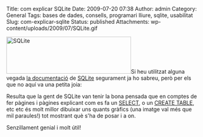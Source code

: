 Title: com explicar SQLite
Date: 2009-07-20 07:38
Author: admin
Category: General
Tags: bases de dades, consells, programari lliure, sqlite, usabilitat
Slug: com-explicar-sqlite
Status: published
Attachments: wp-content/uploads/2009/07/SQLite.gif

<img src="{static}wp-content/uploads/2009/07/SQLite.gif" title="SQLite" class="alignright size-full wp-image-626" width="327" height="97" alt="SQLite" />Si heu utilitzat alguna vegada [la documentació](http://www.sqlite.org/lang.html "Documentació de SQLite") de [SQLite](http://www.sqlite.org "Pàgina web de la base de dades SQLit") segurament ja ho sabreu, però per els que no aquí va una petita joia:

Resulta que la gent de SQLite van tenir la bona pensada que en comptes de fer pàgines i pàgines explicant com es fa un [SELECT](http://www.sqlite.org/lang_select.html "Documentació gràfica i en text de com crear un SELECT amb SQLite"), o un [CREATE TABLE](http://www.sqlite.org/lang_createtable.html "Documentació de com crear un CREATE TABLE amb SQLite"), etc etc és molt millor dibuixar uns quants gràfics (una imatge val més que mil paraules!) tot mostrant què s'ha de posar i a on.

Senzillament genial i molt útil!
